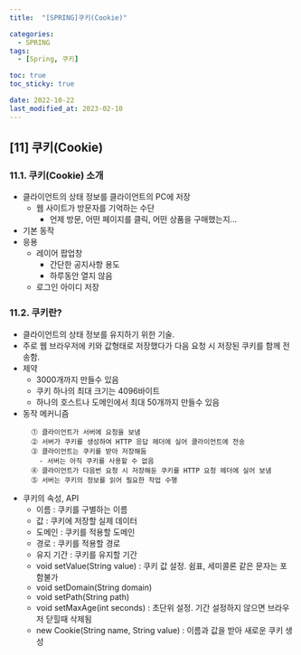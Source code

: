 ```yaml
---
title:  "[SPRING]쿠키(Cookie)"

categories:
  - SPRING
tags:
  - [Spring, 쿠키]

toc: true
toc_sticky: true

date: 2022-10-22
last_modified_at: 2023-02-10
---
```

[11] 쿠키(Cookie)
---
### 11.1. 쿠키(Cookie) 소개

- 클라이언트의 상태 정보를 클라이언트의 PC에 저장
  - 웹 사이트가 방문자를 기억하는 수단
    - 언제 방문, 어떤 페이지를 클릭, 어떤 상품을 구매했는지...
- 기본 동작
- 응용
  - 레이어 팝업창
    - 간단한 공지사항 용도
    - 하루동안 열지 않음
  - 로그인 아이디 저장

### 11.2. 쿠키란?

- 클라이언트의 상태 정보를 유지하기 위한 기술.
- 주로 웹 브라우저에 키와 값형태로 저장했다가 다음 요청 시 저장된 쿠키를 함께 전송함.
- 제약
  - 3000개까지 만들수 있음
  - 쿠키 하나의 최대 크기는 4096바이트
  - 하나의 호스트나 도메인에서 최대 50개까지 만들수 있음
- 동작 메커니즘
    ```
      ⓵ 클라이언트가 서버에 요청을 보냄
      ⓶ 서버가 쿠키를 생성하여 HTTP 응답 헤더에 실어 클라이언트에 전송
      ⓷ 클라이언트는 쿠키를 받아 저장해둠
        - 서버는 아직 쿠키를 사용할 수 없음
      ⓸ 클라이언트가 다음번 요청 시 저장해둔 쿠키를 HTTP 요청 헤더에 실어 보냄
      ⓹ 서버는 쿠키의 정보를 읽어 필요한 작업 수행
    ```
- 쿠키의 속성, API
  - 이름 : 쿠키를 구별하는 이름
  - 값 : 쿠키에 저장할 실제 데이터
  - 도메인 : 쿠키를 적용할 도메인
  - 경로 : 쿠키를 적용할 경로
  - 유지 기간 : 쿠키를 유지할 기간
  - void setValue(String value) : 쿠키 값 설정. 쉼표, 세미콜론 같은 문자는 포함불가
  - void setDomain(String domain)
  - void setPath(String path)
  - void setMaxAge(int seconds) : 초단위 설정. 기간 설정하지 않으면 브라우저 닫힐때 삭제됨
  - new Cookie(String name, String value) : 이름과 값을 받아 새로운 쿠키 생성